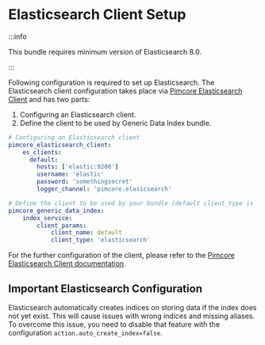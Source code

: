 # Elasticsearch Client Setup

:::info

This bundle requires minimum version of Elasticsearch 8.0.

:::

Following configuration is required to set up Elasticsearch. The Elasticsearch client configuration takes place via [Pimcore Elasticsearch Client](https://github.com/pimcore/elasticsearch-client) and has two parts:
1) Configuring an Elasticsearch client.
2) Define the client to be used by Generic Data Index bundle.

```yaml
# Configuring an Elasticsearch client
pimcore_elasticsearch_client:
    es_clients:
      default:
        hosts: ['elastic:9200']
        username: 'elastic'
        password: 'somethingsecret'
        logger_channel: 'pimcore.elasicsearch'

# Define the client to be used by your bundle (default client_type is 'openSearch')
pimcore_generic_data_index:
    index_service:
        client_params:
            client_name: default
            client_type: 'elasticsearch'
```

For the further configuration of the client, please refer to the [Pimcore Elasticsearch Client documentation](https://github.com/pimcore/elasticsearch-client/blob/1.x/README.md).

## Important Elasticsearch Configuration

Elasticsearch automatically creates indices on storing data if the index does not yet exist. This will cause issues with wrong indices and missing aliases. To overcome this issue, you need to disable that feature with the configuration `action.auto_create_index=false`.